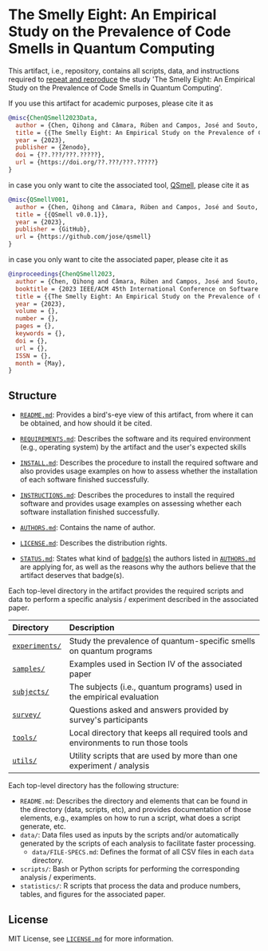 # The Smelly Eight: An Empirical Study on the Prevalence of Code Smells in Quantum Computing

This artifact, i.e., repository, contains all scripts, data, and instructions required to [repeat and reproduce](https://www.acm.org/publications/policies/artifact-review-and-badging-current) the study 'The Smelly Eight: An Empirical Study on the Prevalence of Code Smells in Quantum Computing'.

If you use this artifact for academic purposes, please cite it as

```Bibtex
@misc{ChenQSmell2023Data,
  author = {Chen, Qihong and Câmara, Rúben and Campos, José and Souto, André and Ahmed, Iftekhar},
  title = {{The Smelly Eight: An Empirical Study on the Prevalence of Code Smells in Quantum Computing -- Data repository v0.0.1}},
  year = {2023},
  publisher = {Zenodo},
  doi = {??.???/???.?????},
  url = {https://doi.org/??.???/???.?????}
}
```

in case you only want to cite the associated tool, [QSmell](https://github.com/jose/qsmell), please cite it as

```Bibtex
@misc{QSmellV001,
  author = {Chen, Qihong and Câmara, Rúben and Campos, José and Souto, André and Ahmed, Iftekhar},
  title = {{QSmell v0.0.1}},
  year = {2023},
  publisher = {GitHub},
  url = {https://github.com/jose/qsmell}
}
```

in case you only want to cite the associated paper, please cite it as

```Bibtex
@inproceedings{ChenQSmell2023,
  author = {Chen, Qihong and Câmara, Rúben and Campos, José and Souto, André and Ahmed, Iftekhar},
  booktitle = {2023 IEEE/ACM 45th International Conference on Software Engineering (ICSE)},
  title = {{The Smelly Eight: An Empirical Study on the Prevalence of Code Smells in Quantum Computing}},
  year = {2023},
  volume = {},
  number = {},
  pages = {},
  keywords = {},
  doi = {},
  url = {},
  ISSN = {},
  month = {May},
}
```

## Structure

- [`README.md`](README.md): Provides a bird's-eye view of this artifact, from where it can be obtained, and how should it be cited.

- [`REQUIREMENTS.md`](REQUIREMENTS.md): Describes the software and its required environment (e.g., operating system) by the artifact and the user's expected skills

- [`INSTALL.md`](INSTALL.md): Describes the procedure to install the required software and also provides usage examples on how to assess whether the installation of each software finished successfully.

- [`INSTRUCTIONS.md`](INSTRUCTIONS.md): Describes the procedures to install the required software and provides usage examples on assessing whether each software installation finished successfully.

- [`AUTHORS.md`](AUTHORS.md): Contains the name of author.

- [`LICENSE.md`](LICENSE.md): Describes the distribution rights.

- [`STATUS.md`](STATUS.md): States what kind of [badge(s)](https://www.acm.org/publications/policies/artifact-review-and-badging-current) the authors listed in [`AUTHORS.md`](AUTHORS.md) are applying for, as well as the reasons why the authors believe that the artifact deserves that badge(s).


Each top-level directory in the artifact provides the required scripts and data to perform a specific analysis / experiment described in the associated paper.

| Directory                        | Description |
|:---------------------------------|:------------|
| [`experiments/`](experiments/)   | Study the prevalence of quantum-specific smells on quantum programs |
| [`samples/`](samples/)           | Examples used in Section IV of the associated paper |
| [`subjects/`](subjects/)         | The subjects (i.e., quantum programs) used in the empirical evaluation |
| [`survey/`](survey/)             | Questions asked and answers provided by survey's participants |
| [`tools/`](tools/)               | Local directory that keeps all required tools and environments to run those tools |
| [`utils/`](utils/)               | Utility scripts that are used by more than one experiment / analysis |

Each top-level directory has the following structure:
- `README.md`: Describes the directory and elements that can be found in the directory (data, scripts, etc), and provides documentation of those elements, e.g., examples on how to run a script, what does a script generate, etc.
- `data/`: Data files used as inputs by the scripts and/or automatically generated by the scripts of each analysis to facilitate faster processing.
  * `data/FILE-SPECS.md`: Defines the format of all CSV files in each `data` directory.
- `scripts/`: Bash or Python scripts for performing the corresponding analysis / experiments.
- `statistics/`: R scripts that process the data and produce numbers, tables, and figures for the associated paper.

## License

MIT License, see [`LICENSE.md`](LICENSE.md) for more information.
